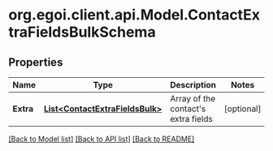 
# org.egoi.client.api.Model.ContactExtraFieldsBulkSchema

## Properties

Name | Type | Description | Notes
------------ | ------------- | ------------- | -------------
**Extra** | [**List&lt;ContactExtraFieldsBulk&gt;**](ContactExtraFieldsBulk.md) | Array of the contact&#39;s extra fields | [optional] 

[[Back to Model list]](../README.md#documentation-for-models)
[[Back to API list]](../README.md#documentation-for-api-endpoints)
[[Back to README]](../README.md)

